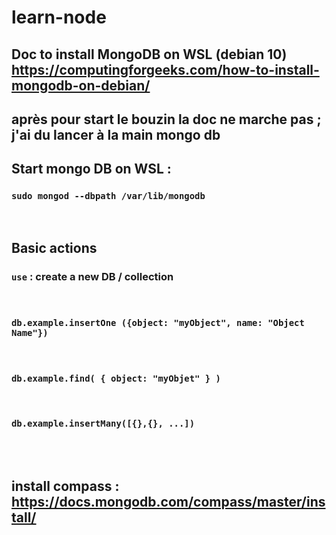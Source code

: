 # learn-node

## Doc to install MongoDB on WSL (debian 10)  https://computingforgeeks.com/how-to-install-mongodb-on-debian/

## après pour start le bouzin la doc ne marche pas ; j'ai du lancer à la main mongo db
## Start mongo DB on WSL  : 
### `sudo mongod --dbpath /var/lib/mongodb`
<br/>

## Basic actions
### `use` : create a new DB / collection
<br/>

### `db.example.insertOne ({object: "myObject", name: "Object Name"})`
<br/>

### `db.example.find( { object: "myObjet" } )`
<br/>

### `db.example.insertMany([{},{}, ...])`

<br/>
<br/>

## install compass : https://docs.mongodb.com/compass/master/install/

<br/>

